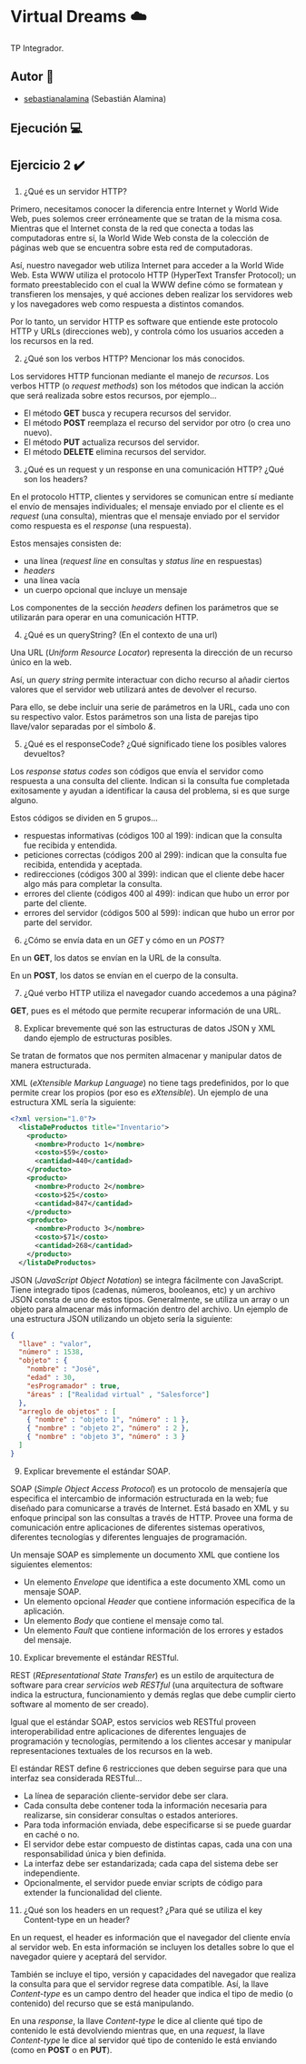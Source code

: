 # Virtual Dreams :cloud:

TP Integrador.

## Autor :bust_in_silhouette:
-  [sebastianalamina](https://github.com/sebastianalamina) (Sebastián Alamina)

## Ejecución :computer:



## Ejercicio 2 :heavy_check_mark:

1. ¿Qué es un servidor HTTP?

Primero, necesitamos conocer la diferencia entre Internet y World Wide Web, pues solemos creer erróneamente que se tratan de la misma cosa. Mientras que el Internet consta de la red que conecta a todas las computadoras entre sí, la World Wide Web consta de la colección de páginas web que se encuentra sobre esta red de computadoras.

Así, nuestro navegador web utiliza Internet para acceder a la World Wide Web. Esta WWW utiliza el protocolo HTTP (HyperText Transfer Protocol); un formato preestablecido con el cual la WWW define cómo se formatean y transfieren los mensajes, y qué acciones deben realizar los servidores web y los navegadores web como respuesta a distintos comandos.

Por lo tanto, un servidor HTTP es software que entiende este protocolo HTTP y URLs (direcciones web), y controla cómo los usuarios acceden a los recursos en la red.

2. ¿Qué son los verbos HTTP? Mencionar los más conocidos.

Los servidores HTTP funcionan mediante el manejo de *recursos*. Los verbos HTTP (o *request methods*) son los métodos que indican la acción que será realizada sobre estos recursos, por ejemplo...

* El método **GET** busca y recupera recursos del servidor. 
* El método **POST** reemplaza el recurso del servidor por otro (o crea uno nuevo).
* El método **PUT** actualiza recursos del servidor.
* El método **DELETE** elimina recursos del servidor.

3. ¿Qué es un request y un response en una comunicación HTTP? ¿Qué son
los headers?

En el protocolo HTTP, clientes y servidores se comunican entre sí mediante el envío de mensajes individuales; el mensaje enviado por el cliente es el *request* (una consulta), mientras que el mensaje enviado por el servidor como respuesta es el *response* (una respuesta).

Estos mensajes consisten de:

* una línea (*request line* en consultas y *status line* en respuestas)
* *headers*
* una línea vacía
* un cuerpo opcional que incluye un mensaje

Los componentes de la sección *headers* definen los parámetros que se utilizarán para operar en una comunicación HTTP.

4. ¿Qué es un queryString? (En el contexto de una url)

Una URL (*Uniform Resource Locator*) representa la dirección de un recurso único en la web.

Así, un *query string* permite interactuar con dicho recurso al añadir ciertos valores que el servidor web utilizará antes de devolver el recurso.

Para ello, se debe incluir una serie de parámetros en la URL, cada uno con su respectivo valor. Estos parámetros son una lista de parejas tipo llave/valor separadas por el símbolo *&*.

5. ¿Qué es el responseCode? ¿Qué significado tiene los posibles valores
devueltos?

Los *response status codes* son códigos que envía el servidor como respuesta a una consulta del cliente. Indican si la consulta fue completada exitosamente y ayudan a identificar la causa del problema, si es que surge alguno.

Estos códigos se dividen en 5 grupos...
* respuestas informativas (códigos 100 al 199): indican que la consulta fue recibida y entendida.
* peticiones correctas (códigos 200 al 299): indican que la consulta fue recibida, entendida y aceptada.
* redirecciones (códigos 300 al 399): indican que el cliente debe hacer algo más para completar la consulta.
* errores del cliente (códigos 400 al 499): indican que hubo un error por parte del cliente.
* errores del servidor (códigos 500 al 599): indican que hubo un error por parte del servidor.

6. ¿Cómo se envía data en un *GET* y cómo en un *POST*?

En un **GET**, los datos se envían en la URL de la consulta.

En un **POST**, los datos se envían en el cuerpo de la consulta.

7. ¿Qué verbo HTTP utiliza el navegador cuando accedemos a una página?

**GET**, pues es el método que permite recuperar información de una URL.

8. Explicar brevemente qué son las estructuras de datos JSON y XML dando
ejemplo de estructuras posibles.

Se tratan de formatos que nos permiten almacenar y manipular datos de manera estructurada.

XML (*eXtensible Markup Language*) no tiene tags predefinidos, por lo que permite crear los propios (por eso es *eXtensible*). Un ejemplo de una estructura XML sería la siguiente:

```xml
<?xml version="1.0"?>
  <listaDeProductos title="Inventario">
    <producto>
      <nombre>Producto 1</nombre>
      <costo>$59</costo>
      <cantidad>440</cantidad>
    </producto>
    <producto>
      <nombre>Producto 2</nombre>
      <costo>$25</costo>
      <cantidad>847</cantidad>
    </producto>
    <producto>
      <nombre>Producto 3</nombre>
      <costo>$71</costo>
      <cantidad>268</cantidad>
    </producto>
  </listaDeProductos>
```

JSON (*JavaScript Object Notation*) se integra fácilmente con JavaScript. Tiene integrado tipos (cadenas, números, booleanos, etc) y un archivo JSON consta de uno de estos tipos. Generalmente, se utiliza un array o un objeto para almacenar más información dentro del archivo. Un ejemplo de una estructura JSON utilizando un objeto sería la siguiente:

```json
{
  "llave" : "valor",
  "número" : 1538,
  "objeto" : {
    "nombre" : "José",
    "edad" : 30,
    "esProgramador" : true,
    "áreas" : ["Realidad virtual" , "Salesforce"]
  },
  "arreglo de objetos" : [
    { "nombre" : "objeto 1", "número" : 1 },
    { "nombre" : "objeto 2", "número" : 2 },
    { "nombre" : "objeto 3", "número" : 3 }
  ]
}
```

9. Explicar brevemente el estándar SOAP.

SOAP (*Simple Object Access Protocol*) es un protocolo de mensajería que especifica el intercambio de información estructurada en la web; fue diseñado para comunicarse a través de Internet. Está basado en XML y su enfoque principal son las consultas a través de HTTP. Provee una forma de comunicación entre aplicaciones de diferentes sistemas operativos, diferentes tecnologías y diferentes lenguajes de programación.

Un mensaje SOAP es simplemente un documento XML que contiene los siguientes elementos:
* Un elemento *Envelope* que identifica a este documento XML como un mensaje SOAP.
* Un elemento opcional *Header* que contiene información específica de la aplicación.
* Un elemento *Body* que contiene el mensaje como tal.
* Un elemento *Fault* que contiene información de los errores y estados del mensaje.

10. Explicar brevemente el estándar RESTful.

REST (*REpresentational State Transfer*) es un estilo de arquitectura de software para crear *servicios web RESTful* (una arquitectura de software indica la estructura, funcionamiento y demás reglas que debe cumplir cierto software al momento de ser creado).

Igual que el estándar SOAP, estos servicios web RESTful proveen interoperabilidad entre aplicaciones de diferentes lenguajes de programación y tecnologías, permitendo a los clientes accesar y manipular representaciones textuales de los recursos en la web.

El estándar REST define 6 restricciones que deben seguirse para que una interfaz sea considerada RESTful...

* La línea de separación cliente-servidor debe ser clara.
* Cada consulta debe contener toda la información necesaria para realizarse, sin considerar consultas o estados anteriores.
* Para toda información enviada, debe especificarse si se puede guardar en caché o no.
* El servidor debe estar compuesto de distintas capas, cada una con una responsabilidad única y bien definida.
* La interfaz debe ser estandarizada; cada capa del sistema debe ser independiente.
* Opcionalmente, el servidor puede enviar scripts de código para extender la funcionalidad del cliente.

11. ¿Qué son los headers en un request? ¿Para qué se utiliza el key Content-type en un header?

En un request, el header es información que el navegador del cliente envía al servidor web. En esta información se incluyen los detalles sobre lo que el navegador quiere y aceptará del servidor.

También se incluye el tipo, versión y capacidades del navegador que realiza la consulta para que el servidor regrese data compatible. Así, la llave *Content-type* es un campo dentro del header que indica el tipo de medio (o contenido) del recurso que se está manipulando.

En una *response*, la llave *Content-type* le dice al cliente qué tipo de contenido le está devolviendo mientras que, en una *request*, la llave *Content-type* le dice al servidor qué tipo de contenido le está enviando (como en **POST** o en **PUT**).